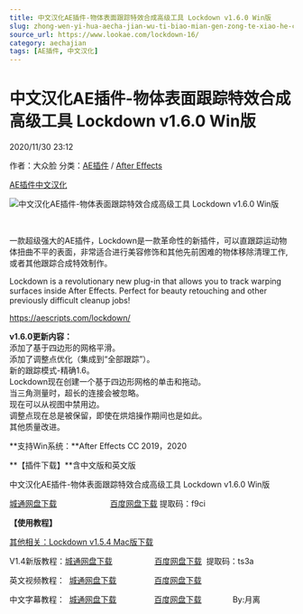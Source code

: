 ```yaml
---
title: 中文汉化AE插件-物体表面跟踪特效合成高级工具 Lockdown v1.6.0 Win版
slug: zhong-wen-yi-hua-aecha-jian-wu-ti-biao-mian-gen-zong-te-xiao-he-cheng-gao-ji-gong-ju-lockdown-v1-6-0-winban
source_url: https://www.lookae.com/lockdown-16/
category: aechajian
tags: [AE插件, 中文汉化]
---
```

# 中文汉化AE插件-物体表面跟踪特效合成高级工具 Lockdown v1.6.0 Win版

2020/11/30 23:12

作者：大众脸
分类：[AE插件](https://www.lookae.com/after-effects/aechajian/) / [After Effects](https://www.lookae.com/after-effects/)

[AE插件](https://www.lookae.com/tag/ae%e6%8f%92%e4%bb%b6/)[中文汉化](https://www.lookae.com/tag/%e4%b8%ad%e6%96%87%e6%b1%89%e5%8c%96/)

![中文汉化AE插件-物体表面跟踪特效合成高级工具 Lockdown v1.6.0 Win版](https://www.lookae.com/wp-content/uploads/2019/10/Lockdown.jpg "中文汉化AE插件-物体表面跟踪特效合成高级工具 Lockdown v1.6.0 Win版-LookAE.com")

[﻿﻿﻿](https://cloud.video.taobao.com//play/u/705956171/p/1/e/6/t/1/289750451578.mp4)

一款超级强大的AE插件，Lockdown是一款革命性的新插件，可以直跟踪运动物体扭曲不平的表面，非常适合进行美容修饰和其他先前困难的物体移除清理工作, 或者其他跟踪合成特效制作。

Lockdown is a revolutionary new plug-in that allows you to track warping surfaces inside After Effects. Perfect for beauty retouching and other previously difficult cleanup jobs!

https://aescripts.com/lockdown/

**v1.6.0更新内容：**  
添加了基于四边形的网格平滑。  
添加了调整点优化（集成到“全部跟踪”）。  
新的跟踪模式-精确1.6。  
Lockdown现在创建一个基于四边形网格的单击和拖动。  
当三角测量时，超长的连接会被忽略。  
现在可以从视图中禁用边。  
调整点现在总是被保留，即使在烘焙操作期间也是如此。  
其他质量改进。

**支持Win系统：**After Effects CC 2019，2020

**【插件下载】**含中文版和英文版

中文汉化AE插件-物体表面跟踪特效合成高级工具 Lockdown v1.6.0 Win版

[城通网盘下载](https://089u.com/file/680462-474148273)                        [百度网盘下载](https://pan.baidu.com/s/1Qb0f9SY4yKf22B3sr-vIqg) 提取码：f9ci

**【使用教程】**

[其他相关：Lockdown v1.5.4 Mac版下载](https://www.lookae.com/lockdown-154/)

V1.4新版教程：[城通网盘下载](https://089u.com/file/680462-445330945)                   [百度网盘下载](https://pan.baidu.com/s/1YeFG07kBTePKT1C7wm_rZg)  提取码：ts3a

英文视频教程：  [城通网盘下载](https://tc5.us/file/680462-402524782)                 [百度网盘下载](https://pan.baidu.com/s/1ziayuRTOWWrlxu9HAsDzgQ)

中文字幕教程：  [城通网盘下载](https://tc5.us/file/680462-403009657)                 [百度网盘下载](https://pan.baidu.com/s/1VIpX0gl6zw2GL4iBy5YX-w&shfl=sharepset)              By:月离
